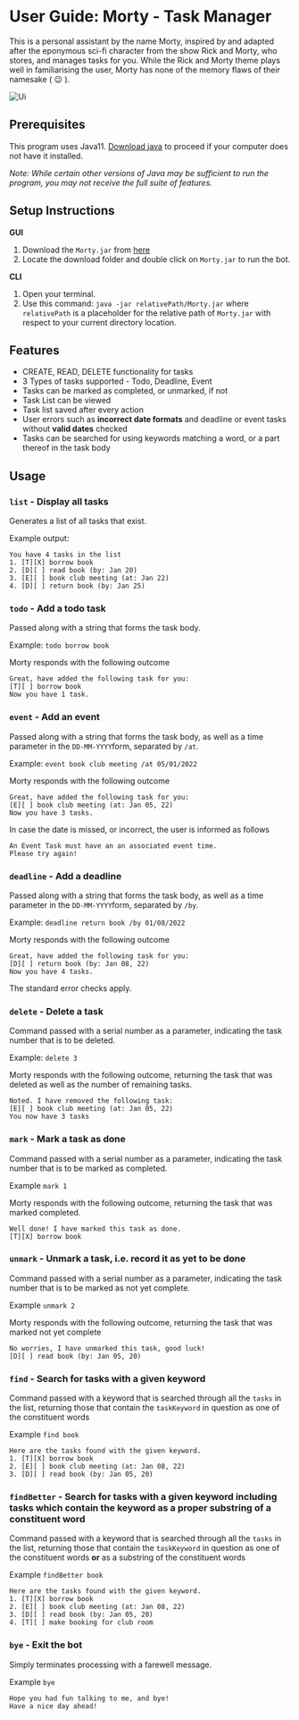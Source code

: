 # User Guide: Morty - Task Manager

This is a personal assistant by the name Morty, inspired by and adapted after the eponymous sci-fi character from the show Rick and Morty, who stores, and manages tasks for you. While the Rick and Morty theme plays well in familiarising the user, Morty has none of the memory flaws of their namesake ( :wink: ).

![Ui](https://www.thewrik.github.io/ip/Ui.png)

## Prerequisites
This program uses Java11. [Download java](https://java.com/en/download/help/download_options.html) to proceed if your computer does not have it installed. 

*Note: While certain other versions of Java may be sufficient to run the program, you may not receive the full suite of features.*
## Setup Instructions
**GUI**
1. Download the `Morty.jar` from [here](https://github.com/thewrik/ip/releases/tag/A-Release)
2. Locate the download folder and double click on `Morty.jar` to run the bot.

**CLI**
1. Open your terminal.
2. Use this command:
  `java -jar relativePath/Morty.jar`
where `relativePath` is a placeholder for the relative path of `Morty.jar` with respect to your current directory location.

## Features

* CREATE, READ, DELETE functionality for tasks
* 3 Types of tasks supported - Todo, Deadline, Event
* Tasks can be marked as completed, or unmarked, if not
* Task List can be viewed
* Task list saved after every action
* User errors such as **incorrect date formats** and deadline or event tasks
without **valid dates** checked
* Tasks can be searched for using keywords matching a word,
  or a part thereof in the task body

## Usage

### `list` - Display all tasks

Generates a list of all tasks that exist.

Example output: 
```
You have 4 tasks in the list
1. [T][X] borrow book
2. [D][ ] read book (by: Jan 20)
3. [E][ ] book club meeting (at: Jan 22)
4. [D][ ] return book (by: Jan 25)
```
   

### `todo` - Add a todo task 

Passed along with a string that forms the task body. 

Example: `todo borrow book`

Morty responds with the following outcome
```
Great, have added the following task for you:
[T][ ] borrow book
Now you have 1 task.
```


### `event` - Add an event

Passed along with a string that forms the task body, as well as a time
parameter in the `DD-MM-YYYY`form, separated by `/at`.

Example: `event book club meeting /at 05/01/2022`

Morty responds with the following outcome

```
Great, have added the following task for you:
[E][ ] book club meeting (at: Jan 05, 22)
Now you have 3 tasks.
```

In case the date is missed, or incorrect, the user is informed as follows

```
An Event Task must have an an associated event time.
Please try again!
```
### `deadline` - Add a deadline

Passed along with a string that forms the task body, as well as a time
parameter in the `DD-MM-YYYY`form, separated by `/by`.

Example: `deadline return book /by 01/08/2022`

Morty responds with the following outcome
```
Great, have added the following task for you:
[D][ ] return book (by: Jan 08, 22)
Now you have 4 tasks.
```

The standard error checks apply.

### `delete` - Delete a task

Command passed with a serial number as a parameter, indicating the task number 
that is to be deleted.

Example: `delete 3`

Morty responds with the following outcome, returning the task that was 
deleted as well as the number of remaining tasks.
``` 
Noted. I have removed the following task:
[E][ ] book club meeting (at: Jan 05, 22)
You now have 3 tasks
```

### `mark` - Mark a task as done

Command passed with a serial number as a parameter, indicating the task number
that is to be marked as completed.

Example `mark 1`

Morty responds with the following outcome, returning the task that was marked
completed.
```
Well done! I have marked this task as done.
[T][X] borrow book
```

### `unmark` - Unmark a task, i.e. record it as yet to be done

Command passed with a serial number as a parameter, indicating the task number
that is to be marked as not yet complete.

Example `unmark 2`

Morty responds with the following outcome, returning the task that was marked not yet complete
```
No worries, I have unmarked this task, good luck!
[D][ ] read book (by: Jan 05, 20)
```

### `find` - Search for tasks with a given keyword

Command passed with a keyword that is searched through all the `tasks` in the list, returning those that contain
the `taskKeyword` in question as one of the constituent words

Example  `find book`

```
Here are the tasks found with the given keyword.
1. [T][X] borrow book
2. [E][ ] book club meeting (at: Jan 08, 22)
3. [D][ ] read book (by: Jan 05, 20)
```
### `findBetter` - Search for tasks with a given keyword including tasks which contain the keyword as a proper substring of a constituent word

Command passed with a keyword that is searched through all the `tasks` in the list, returning those that contain
the `taskKeyword` in question as one of the constituent words **or** as a substring of the constituent words

Example  `findBetter book`

```
Here are the tasks found with the given keyword.
1. [T][X] borrow book
2. [E][ ] book club meeting (at: Jan 08, 22)
3. [D][ ] read book (by: Jan 05, 20)
4. [T][ ] make booking for club room
```

### `bye` - Exit the bot

Simply terminates processing with a farewell message.

Example `bye`

```
Hope you had fun talking to me, and bye!
Have a nice day ahead!
```

